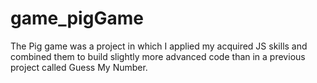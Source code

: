 # game_pigGame
The Pig game was a project in which I applied my acquired JS skills and combined them to build slightly more advanced code than in a previous project called Guess My Number. 
